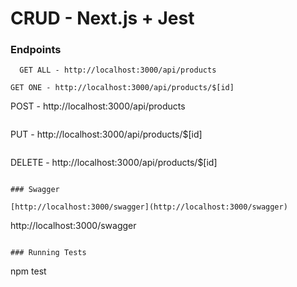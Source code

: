 # CRUD - Next.js + Jest

### Endpoints

```
  GET ALL - http://localhost:3000/api/products
```

```
GET ONE - http://localhost:3000/api/products/$[id]
```

POST - http://localhost:3000/api/products

```

```

PUT - http://localhost:3000/api/products/$[id]

```

```

DELETE - http://localhost:3000/api/products/$[id]

```

### Swagger

[http://localhost:3000/swagger](http://localhost:3000/swagger)

```

http://localhost:3000/swagger

```

### Running Tests

```

npm test

```

```
